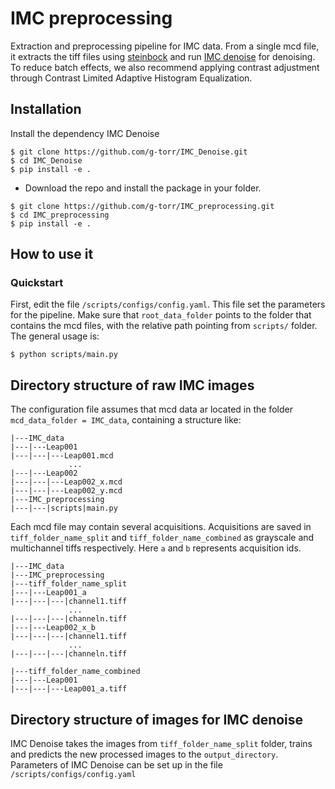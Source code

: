 # IMC preprocessing
Extraction and preprocessing pipeline for IMC data. From a single mcd file, it extracts the tiff files using [steinbock](https://bodenmillergroup.github.io/steinbock/)  and run  [IMC denoise](https://github.com/PENGLU-WashU/IMC_Denoise) for denoising. To reduce batch effects, we also recommend applying contrast adjustment through Contrast Limited Adaptive Histogram Equalization.  
## Installation
Install the dependency IMC Denoise
```
$ git clone https://github.com/g-torr/IMC_Denoise.git
$ cd IMC_Denoise
$ pip install -e .
```
- Download the repo and install the package in your folder.
```
$ git clone https://github.com/g-torr/IMC_preprocessing.git
$ cd IMC_preprocessing
$ pip install -e .
```
## How to use it
### Quickstart
First, edit the file `/scripts/configs/config.yaml`. This file set the parameters for the pipeline. Make sure that `root_data_folder` points to the folder that contains the mcd files, with the relative path pointing from  `scripts/` folder. 
The general usage is: 
```
$ python scripts/main.py
```

## Directory structure of raw IMC images
The configuration file assumes that mcd data ar located in the folder `mcd_data_folder = IMC_data`, containing a structure like:
```
|---IMC_data
|---|---Leap001
|---|---|---Leap001.mcd
             ...
|---|---Leap002
|---|---|---Leap002_x.mcd
|---|---|---Leap002_y.mcd
|---IMC_preprocessing
|---|---|scripts|main.py
```
Each mcd file may contain several acquisitions. Acquisitions are saved in `tiff_folder_name_split` and `tiff_folder_name_combined` as grayscale and multichannel tiffs respectively. Here `a` and `b` represents acquisition ids.

```
|---IMC_data
|---IMC_preprocessing
|---tiff_folder_name_split
|---|---Leap001_a
|---|---|---|channel1.tiff
             ...
|---|---|---|channeln.tiff
|---|---Leap002_x_b
|---|---|---|channel1.tiff
             ...
|---|---|---|channeln.tiff

|---tiff_folder_name_combined
|---|---Leap001
|---|---|---Leap001_a.tiff
```
## Directory structure of images for  IMC denoise
IMC Denoise takes the images from `tiff_folder_name_split` folder, trains and predicts the new processed images to the `output_directory`. Parameters of IMC Denoise can be set up in the file `/scripts/configs/config.yaml`
